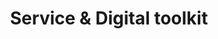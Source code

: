 ---
cascade:
  type: toolkit
description: Comprehensive guides and resources for development practices
layout: landing
hero_image: "/img/toolkit/block-cuate-1.svg"
hero_image_alt: "Illustration of a man and woman building a structure with large geometric blocks and windows, a shelf, and plants in the background."
hero_text: |
  The Service and Digital Toolkit offers practical guidance based on real experiences from CDS and our partners —  as part of a Cabinet Directive to promote and improve service integration for GC clients.  Aligned with the [Policy on Service and Digital](https://www.tbs-sct.canada.ca/pol/doc-eng.aspx?id=32603) and the [Digital Standards Playbook](https://www.canada.ca/en/government/system/digital-government/government-canada-digital-standards.html), our toolkit helps you navigate challenges, adopt agile practices and design user-centred digital services.
hero_title: Design and deliver better digital services
title: Service & Digital toolkit
tools_description: |
  Digital products built by the Canadian Digital Service to improve service delivery across the Government of Canada. 
tools:
  - "canada-ca-content-style-guide"
  - "continuous-improvement-of-web-content"
  - "design-for-canada-ca"
  - "digital-accessibility-toolkit"
  - "gc-design-system"
  - "gc-notify"
  - "gc-forms"
  - "gc-task-success-survey"
  - "page-feedback-tool"
translationKey: service-digital-toolkit
type: toolkit
url: /service-digital-toolkit/
---